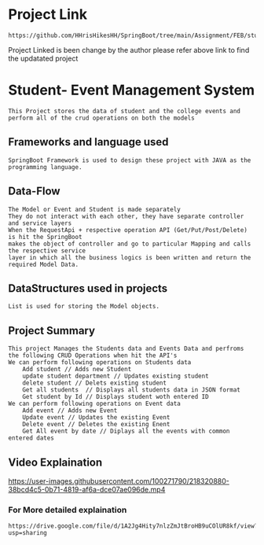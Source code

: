 # Project Link
    https://github.com/HHrisHikesHH/SpringBoot/tree/main/Assignment/FEB/studentEventManagementSystem
Project Linked is been change by the author please refer above link to find the updatated project    
    
# Student- Event Management System
    
    
    This Project stores the data of student and the college events and perform all of the crud operations on both the models

## Frameworks and language used 
    SpringBoot Framework is used to design these project with JAVA as the programming language.

## Data-Flow
    The Model or Event and Student is made separately
    They do not interact with each other, they have separate controller and service layers
    When the RequestApi + respective operation API (Get/Put/Post/Delete) is hit the SpringBoot 
    makes the object of controller and go to particular Mapping and calls the respective service 
    layer in which all the business logics is been written and return the required Model Data.

## DataStructures used in projects
    List is used for storing the Model objects.

## Project Summary
    This project Manages the Students data and Events Data and perfroms the following CRUD Operations when hit the API's  
    We can perform following operations on Students data
        Add student // Adds new Student
        update student department // Updates existing student
        delete student // Delets existing student
        Get all students  // Displays all students data in JSON format
        Get student by Id // Displays student woth entered ID
    We can perform following operations on Event data
        Add event // Adds new Event
        Update event // Updates the existing Event
        Delete event // Deletes the existing Enent
        Get All event by date // Diplays all the events with common entered dates


## Video Explaination

https://user-images.githubusercontent.com/100271790/218320880-38bcd4c5-0b71-4819-af6a-dce07ae096de.mp4

### For More detailed explaination

    https://drive.google.com/file/d/1A2Jg4Hity7nlzZmJtBroHB9uCOlUR8kf/view?usp=sharing



